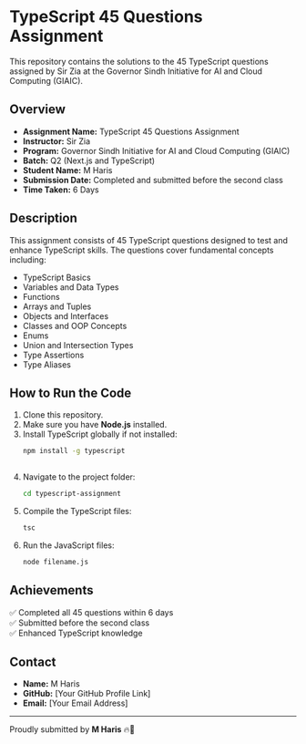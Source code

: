 
# TypeScript 45 Questions Assignment

This repository contains the solutions to the 45 TypeScript questions assigned by Sir Zia at the Governor Sindh Initiative for AI and Cloud Computing (GIAIC).

## Overview
- **Assignment Name:** TypeScript 45 Questions Assignment
- **Instructor:** Sir Zia
- **Program:** Governor Sindh Initiative for AI and Cloud Computing (GIAIC)
- **Batch:** Q2 (Next.js and TypeScript)
- **Student Name:** M Haris
- **Submission Date:** Completed and submitted before the second class
- **Time Taken:** 6 Days

## Description
This assignment consists of 45 TypeScript questions designed to test and enhance TypeScript skills. The questions cover fundamental concepts including:

- TypeScript Basics
- Variables and Data Types
- Functions
- Arrays and Tuples
- Objects and Interfaces
- Classes and OOP Concepts
- Enums
- Union and Intersection Types
- Type Assertions
- Type Aliases

## How to Run the Code
1. Clone this repository.
2. Make sure you have **Node.js** installed.
3. Install TypeScript globally if not installed:
   ```bash
   npm install -g typescript
  
4. Navigate to the project folder:
   ```bash
   cd typescript-assignment
   ```
5. Compile the TypeScript files:
   ```bash
   tsc
   ```
6. Run the JavaScript files:
   ```bash
   node filename.js
   ```

## Achievements
✅ Completed all 45 questions within 6 days  
✅ Submitted before the second class  
✅ Enhanced TypeScript knowledge  

## Contact
- **Name:** M Haris
- **GitHub:** [Your GitHub Profile Link]
- **Email:** [Your Email Address]

---
Proudly submitted by **M Haris** 🔥💪
```

